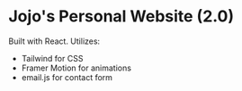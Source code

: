 # Jojo's Personal Website (2.0)
Built with React. 
Utilizes:
- Tailwind for CSS
- Framer Motion for animations
- email.js for contact form
